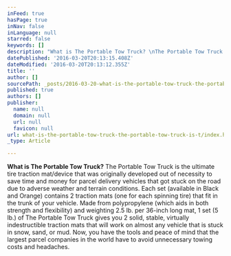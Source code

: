 ```yaml
---
inFeed: true
hasPage: true
inNav: false
inLanguage: null
starred: false
keywords: []
description: "What is The Portable Tow Truck? \nThe Portable Tow Truck is the ultimate tire traction mat/device that was originally developed out of necessity to save time and money for parcel delivery vehicles that got stuck on the road due to adverse weather and terrain conditions. \nEach set (available in Black and Orange) contains 2 traction mats (one for each spinning tire) that fit in the trunk of your vehicle. \nMade from polypropylene (which aids in both strength and flexibility) and weighting 2.5 lb. per 36-inch long mat, 1 set (5 lb.) of The Portable Tow Truck gives you 2 solid, stable, virtually indestructible traction mats that will work on almost any vehicle that is stuck in snow, sand, or mud.\nNow, you have the tools and peace of mind that the largest parcel companies in the world have to avoid unnecessary towing costs and headaches."
datePublished: '2016-03-20T20:13:15.408Z'
dateModified: '2016-03-20T20:13:12.355Z'
title: ''
author: []
sourcePath: _posts/2016-03-20-what-is-the-portable-tow-truck-the-portable-tow-truck-is-t.md
published: true
authors: []
publisher:
  name: null
  domain: null
  url: null
  favicon: null
url: what-is-the-portable-tow-truck-the-portable-tow-truck-is-t/index.html
_type: Article

---
```

**What is The Portable Tow Truck?**
The Portable Tow Truck is the ultimate tire traction mat/device that was originally developed out of necessity to save time and money for parcel delivery vehicles that got stuck on the road due to adverse weather and terrain conditions. 
Each set (available in Black and Orange) contains 2 traction mats (one for each spinning tire) that fit in the trunk of your vehicle. 
Made from polypropylene (which aids in both strength and flexibility) and weighting 2.5 lb. per 36-inch long mat, 1 set (5 lb.) of The Portable Tow Truck gives you 2 solid, stable, virtually indestructible traction mats that will work on almost any vehicle that is stuck in snow, sand, or mud.
Now, you have the tools and peace of mind that the largest parcel companies in the world have to avoid unnecessary towing costs and headaches.